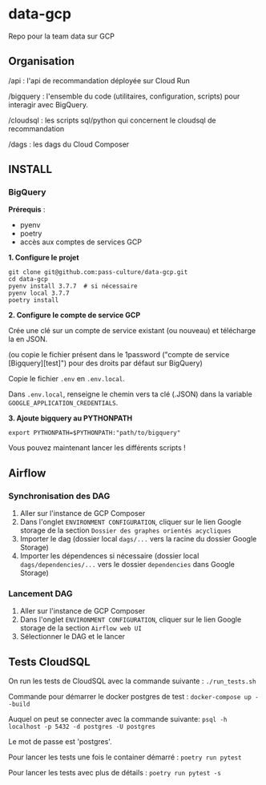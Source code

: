 # data-gcp

Repo pour la team data sur GCP

## Organisation

/api : l'api de recommandation déployée sur Cloud Run

/bigquery : l'ensemble du code (utilitaires, configuration, scripts) pour interagir avec BigQuery.

/cloudsql : les scripts sql/python qui concernent le cloudsql de recommandation

/dags : les dags du Cloud Composer


## INSTALL
### BigQuery
**Prérequis** :
- pyenv
- poetry
- accès aux comptes de services GCP

**1. Configure le projet**

```
git clone git@github.com:pass-culture/data-gcp.git
cd data-gcp
pyenv install 3.7.7  # si nécessaire
pyenv local 3.7.7
poetry install
```

**2. Configure le compte de service GCP**

Crée une clé sur un compte de service existant (ou nouveau) et télécharge la en JSON.

(ou copie le fichier présent dans le 1password ("compte de service [Bigquery][test]") pour des droits par défaut sur BigQuery)

Copie le fichier `.env` en `.env.local`.

Dans `.env.local`, renseigne le chemin vers ta clé (.JSON) dans la variable `GOOGLE_APPLICATION_CREDENTIALS`.

**3. Ajoute bigquery au PYTHONPATH**
```
export PYTHONPATH=$PYTHONPATH:"path/to/bigquery"
```

Vous pouvez maintenant lancer les différents scripts !

## Airflow
### Synchronisation des DAG

1. Aller sur l'instance de GCP Composer
2. Dans l'onglet `ENVIRONMENT CONFIGURATION`, cliquer sur le lien Google storage de la section `Dossier des graphes orientés acycliques`
3. Importer le dag (dossier local `dags/...` vers la racine du dossier Google Storage)
4. Importer les dépendences si nécessaire (dossier local `dags/dependencies/...` vers le dossier `dependencies` dans Google Storage)

### Lancement DAG

1. Aller sur l'instance de GCP Composer
2. Dans l'onglet `ENVIRONMENT CONFIGURATION`, cliquer sur le lien Google storage de la section `Airflow web UI`
3. Sélectionner le DAG et le lancer


## Tests CloudSQL

On run les tests de CloudSQL avec la commande suivante : `./run_tests.sh`

Commande pour démarrer le docker postgres de test :
`docker-compose up --build`

Auquel on peut se connecter avec la commande suivante:
`psql -h localhost -p 5432 -d postgres -U postgres`

Le mot de passe est 'postgres'.

Pour lancer les tests une fois le container démarré :
`poetry run pytest`

Pour lancer les tests avec plus de détails :
`poetry run pytest -s`
